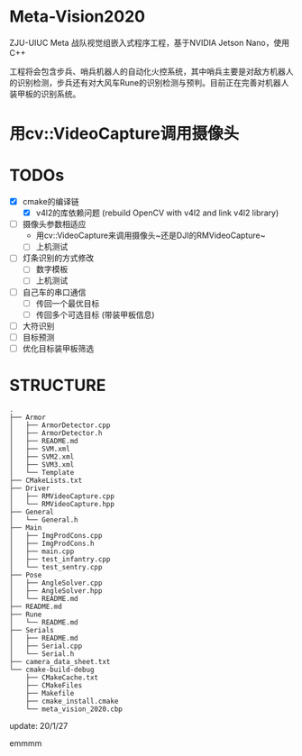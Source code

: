 # Meta-Vision2020

ZJU-UIUC Meta 战队视觉组嵌入式程序工程，基于NVIDIA Jetson Nano，使用C++

工程将会包含步兵、哨兵机器人的自动化火控系统，其中哨兵主要是对敌方机器人的识别检测，步兵还有对大风车Rune的识别检测与预判。目前正在完善对机器人装甲板的识别系统。

# 用cv::VideoCapture调用摄像头

# TODOs
- [x] cmake的编译链
    - [x] v4l2的库依赖问题 (rebuild OpenCV with v4l2 and link v4l2 library)
- [ ] 摄像头参数相适应
    - 用cv::VideoCapture来调用摄像头~还是DJI的RMVideoCapture~
    - [ ] 上机测试
- [ ] 灯条识别的方式修改
    - [ ] 数字模板
    - [ ] 上机测试
- [ ] 自己车的串口通信
    - [ ] 传回一个最优目标
    - [ ] 传回多个可选目标 (带装甲板信息)
- [ ] 大符识别
- [ ] 目标预测
- [ ] 优化目标装甲板筛选

# STRUCTURE
    .
    ├── Armor
    │   ├── ArmorDetector.cpp
    │   ├── ArmorDetector.h
    │   ├── README.md
    │   ├── SVM.xml
    │   ├── SVM2.xml
    │   ├── SVM3.xml
    │   └── Template
    ├── CMakeLists.txt
    ├── Driver
    │   ├── RMVideoCapture.cpp
    │   └── RMVideoCapture.hpp
    ├── General
    │   └── General.h
    ├── Main
    │   ├── ImgProdCons.cpp
    │   ├── ImgProdCons.h
    │   ├── main.cpp
    │   ├── test_infantry.cpp
    │   └── test_sentry.cpp
    ├── Pose
    │   ├── AngleSolver.cpp
    │   ├── AngleSolver.hpp
    │   └── README.md
    ├── README.md
    ├── Rune
    │   └── README.md
    ├── Serials
    │   ├── README.md
    │   ├── Serial.cpp
    │   └── Serial.h
    ├── camera_data_sheet.txt
    └── cmake-build-debug
        ├── CMakeCache.txt
        ├── CMakeFiles
        ├── Makefile
        ├── cmake_install.cmake
        └── meta_vision_2020.cbp

update: 20/1/27

emmmm